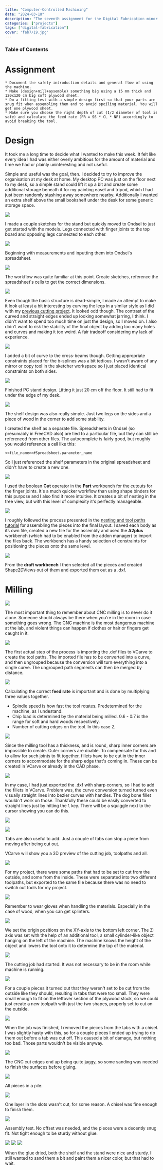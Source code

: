```yaml
---
title: "Computer-Controlled Machining"
date: "2024-03-18"
description: "The seventh assignment for the Digital Fabrication minor."
categories: ["projects"]
tags: ["digital-fabrication"]
cover: "fab7/19.jpg"
---
```


### Table of Contents

# Assignment

```
* Document the safety introduction details and general flow of using the machine.
* Make (design+mill+assemble) something big using a 15 mm thick and 120x120 cm big soft plywood sheet.
* Do a fitting test with a simple design first so that your parts are snug fit when assembling them and to avoid spoiling material. You will get one plywood sheet.
* Make sure you choose the right depth of cut (1/2 diameter of tool is safe) and calculate the feed rate (FR = SS * CL * NF) accordingly to avoid breaking the tool.
```

# Design

It took me a long time to decide what I wanted to make this week. It felt like every idea I had was either overly ambitious for the amount of material and time we had or plainly uninteresting and not useful. 

Simple and useful was the goal, then. I decided to try to improve the organisation at my desk at home. My desktop PC was just on the floor next to my desk, so a simple stand could lift it up a bit and create some additional storage beneath it for my painting easel and tripod, which I had just been randomly stashing away somewhere nearby. Additionally I wanted an extra shelf above the small bookshelf under the desk for some generic storage space. 

![](fab7/01.jpg)

I made a couple sketches for the stand but quickly moved to Ondsel to just get started with the models. Legs connected with finger joints to the top board and opposing legs connected to each other.

![](fab7/02.png)

Beginning with measurements and inputting them into Ondsel's spreadsheet. 

![](fab7/03.png)

The workflow was quite familiar at this point. Create sketches, reference the spreadsheet's cells to get the correct dimensions. 

![](fab7/04.png)

Even though the basic structure is dead-simple, I made an attempt to make it look at least a bit interesting by curving the legs in a similar style as I did with my [previous cutting project](fablab-03). It looked odd though. The contrast of the curved and straight edges ended up looking somewhat jarring, I think. I didn't want to spend too much time on just the design, so I moved on. I also didn't want to risk the stability of the final object by adding too many holes and curves and making it too weird. A fair tradeoff considering my lack of experience. 

![](fab7/05.png)

I added a bit of curve to the cross-beams though. Getting appropriate constraints placed for the b-splines was a bit tedious. I wasn't aware of any mirror or copy tool in the sketcher workspace so I just placed identical constraints on both sides. 

![](fab7/06.png)

Finished PC stand design. Lifting it just 20 cm off the floor. It still had to fit under the edge of my desk. 

![](fab7/07.png)

The shelf design was also really simple. Just two legs on the sides and a piece of wood in the corner to add some stability.

I created the shelf as a separate file. Spreadsheets in Ondsel (so presumably in FreeCAD also) are tied to a particular file, but they can still be referenced from other files. The autocomplete is fairly good, but roughly you would reference a cell like this:

`<<file_name>>#Spreadsheet.parameter_name`

So I just referenced the shelf parameters in the original spreadsheet and didn't have to create a new one. 

![](fab7/08.png)

I used the boolean **Cut** operator in the **Part** workbench for the cutouts for the finger joints. It's a much quicker workflow than using shape binders for this purpose and I also find it more intuitive. It creates a bit of nesting in the tree view, but with this level of complexity it's perfectly manageable. 

![](fab7/09.png)

I roughly followed the process presented in the [nesting and tool paths tutorial](https://www.youtube.com/watch?v=kbu4pEzIPl4) for assembling the pieces into the final layout. I saved each body as its own file, created a new file for the assembly and used the **A2plus** workbench (which had to be enabled from the addon manager) to import the files back. The workbench has a handy selection of constraints for positioning the pieces onto the same level. 

![](fab7/10.png)

From the **draft workbench** I then selected all the pieces and created Shape2DViews out of them and exported them out as a .dxf. 

# Milling

![](fab7/4.jpg)

The most important thing to remember about CNC milling is to never do it alone. Someone should always be there when you're in the room in case something goes wrong. The CNC machine is the most dangerous machine at the lab, and violent things can happen if clothes or hair or fingers get caught in it. 

![](fab7/1.jpg)

The first actual step of the process is importing the .dxf files to VCarve to create the tool paths. The imported file has to be converted into a curve, and then ungrouped because the conversion will turn everything into a single curve. The ungrouped path segments can then be merged by distance. 

![](fab7/2.jpg)

Calculating the correct **feed rate** is important and is done by multiplying three values together. 
* Spindle speed is how fast the tool rotates. Predetermined for the machine, as I undestand.
* Chip load is determined by the material being milled. 0.6 - 0.7 is the range for soft and hard woods respectively. 
* Number of cutting edges on the tool. In this case 2.

![](fab7/3.jpg)

Since the milling tool has a thickness, and is round, sharp inner corners are impossible to create. Outer corners are doable. To compensate for this and to allow for such joints to fit together, fillets have to be cut in the inner corners to accommodate for the sharp edge that's coming in. These can be created in VCarve or already in the CAD phase.


![](fab7/5.jpg)

In my case, I had just exported the .dxf with sharp corners, so I had to add the fillets in VCarve. Problem was, the curve conversion turned turned even visually straight lines into bezier curves with handles. The dog bone fillet wouldn't work on those. Thankfully these could be easily converted to straight lines just by hitting the `l` key. There will be a squiggle next to the cursor showing you can do this. 

![](fab7/6.jpg)

![](fab7/7.jpg)

Tabs are also useful to add. Just a couple of tabs can stop a piece from moving after being cut out. 

VCarve will show you a 3D preview of the cutting job, toolpaths and all. 

![](fab7/11.jpg)

For my project, there were some paths that had to be set to cut from the outside, and some from the inside. These were separated into two different toolpaths, but exported to the same file because there was no need to switch out tools for my project.

![](fab7/8.jpg)

Remember to wear gloves when handling the materials. Especially in the case of wood, when you can get splinters. 

![](fab7/10.jpg)

We set the origin positions on the XY-axis to the bottom left corner. The Z-axis was set with the help of an additional tool, a small cylinder-like object hanging on the left of the machine. The machine knows the height of the object and lowers the tool onto it to determine the top of the material. 

![](fab7/12.jpg)

The cutting job had started. It was not necessary to be in the room while machine is running. 

![](fab7/13.jpg)

For a couple pieces it turned out that they weren't set to be cut from the outside like they should, resulting in tabs that were too small. They were small enough to fit on the leftover section of the plywood stock, so we could just create a new toolpath with just the two shapes, properly set to cut on the outside. 

![](fab7/14.jpg)

When the job was finished, I removed the pieces from the tabs with a chisel. I was slightly hasty with this, so for a couple pieces I ended up trying to rip them out before a tab was cut off. This caused a bit of damage, but nothing too bad. Those parts wouldn't be visible anyway. 

![](fab7/15.jpg)

The CNC cut edges end up being quite jaggy, so some sanding was needed to finish the surfaces before gluing. 

![](fab7/16.jpg)

All pieces in a pile. 

![](fab7/17.jpg)

One layer in the slots wasn't cut, for some reason. A chisel was fine enough to finish them. 

![](fab7/19.jpg)

Assembly test. No offset was needed, and the pieces were a decently snug fit. Not tight enough to be sturdy without glue. 

![](fab7/20.jpg)
![](fab7/21.jpg)
![](fab7/22.jpg)

When the glue dried, both the shelf and the stand were nice and sturdy. I still wanted to sand them a bit and paint them a nicer color, but that had to wait. 